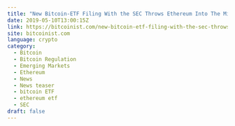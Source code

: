 ```yaml
---
title: "New Bitcoin-ETF Filing With the SEC Throws Ethereum Into The Mix"
date: 2019-05-10T13:00:15Z
link: https://bitcoinist.com/new-bitcoin-etf-filing-with-the-sec-throws-ethereum-into-the-mix/?utm_medium=RSS&utm_source=hune
site: bitcoinist.com
language: crypto
category:
  - Bitcoin
  - Bitcoin Regulation
  - Emerging Markets
  - Ethereum
  - News
  - News teaser
  - bitcoin ETF
  - ethereum etf
  - SEC
draft: false
---
```

